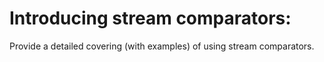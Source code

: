 # Introducing stream comparators:

Provide a detailed covering (with examples) of using stream comparators.